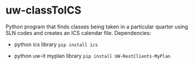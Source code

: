 # uw-classToICS
Python program that finds classes being taken in a particular quarter using SLN codes and creates an ICS calendar file.
Dependencies:
* python ics library
`pip install ics`

* python uw-it myplan library
`pip install UW-RestClients-MyPlan`
